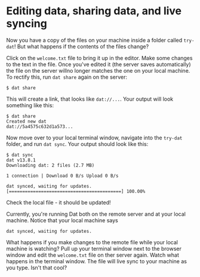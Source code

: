 # Editing data, sharing data, and live syncing

Now you have a copy of the files on your machine inside a folder called `try-dat`! But what happens if the contents of the files change? 

Click on the `welcome.txt` file to bring it up in the editor. Make some changes to the text in the file. Once you've edited it (the server saves automatically) the file on the server willno longer matches the one on your local machine. To rectify this, run `dat share` again on the server:

```
$ dat share
```

This will create a link, that looks like `dat://...`.  Your output will look something like this:

```
$ dat share
Created new dat
dat://5a4575c632d1a573...
```
Now move over to your local terminal window, navigate into the `try-dat` folder, and run `dat sync`. Your output should look like this:

```
$ dat sync
dat v13.8.1
Downloading dat: 2 files (2.7 MB)

1 connection | Download 0 B/s Upload 0 B/s

dat synced, waiting for updates.
[==========================================] 100.00%
```

Check the local file - it should be updated!

Currently, you're running Dat both on the remote server and at your local machine. Notice that your local machine says 

```dat synced, waiting for updates.``` 

What happens if you make changes to the remote file while your local machine is watching? Pull up your terminal window next to the browser window and edit the `welcome.txt` file on ther server again. Watch what happens in the terminal window. The file will live sync to your machine as you type. Isn't that cool? 



